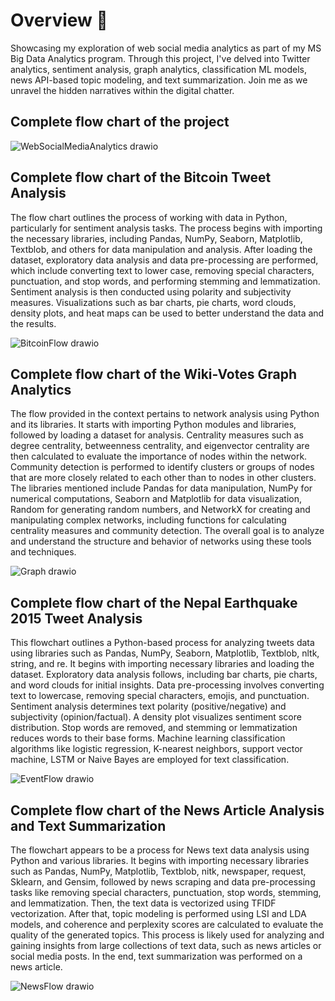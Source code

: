 # Overview 📜
Showcasing my exploration of web social media analytics as part of my MS Big Data Analytics program. Through this project, I've delved into Twitter analytics, sentiment analysis, graph analytics, classification ML models, news API-based topic modeling, and text summarization. Join me as we unravel the hidden narratives within the digital chatter.

## Complete flow chart of the project

![WebSocialMediaAnalytics drawio](https://github.com/sachin14596/Web-Social-Media-Analytics-NLP-and-Grpah-Analytics/assets/88087905/bd2ceea7-f081-4a39-942d-5c5ca2ef039e)

## Complete flow chart of the Bitcoin Tweet Analysis
The flow chart outlines the process of working with data in Python, particularly for sentiment analysis tasks. The process begins with importing the necessary libraries, including Pandas, NumPy, Seaborn, Matplotlib, Textblob, and others for data manipulation and analysis. After loading the dataset, exploratory data analysis and data pre-processing are performed, which include converting text to lower case, removing special characters, punctuation, and stop words, and performing stemming and lemmatization. Sentiment analysis is then conducted using polarity and subjectivity measures. Visualizations such as bar charts, pie charts, word clouds, density plots, and heat maps can be used to better understand the data and the results.

![BitcoinFlow drawio](https://github.com/sachin14596/Web-Social-Media-Analytics-NLP-and-Grpah-Analytics/assets/88087905/1d7efce3-9e47-4288-bba4-902350b00e5f)

## Complete flow chart of the Wiki-Votes Graph Analytics
The flow provided in the context pertains to network analysis using Python and its libraries. It starts with importing Python modules and libraries, followed by loading a dataset for analysis. Centrality measures such as degree centrality, betweenness centrality, and eigenvector centrality are then calculated to evaluate the importance of nodes within the network. Community detection is performed to identify clusters or groups of nodes that are more closely related to each other than to nodes in other clusters. The libraries mentioned include Pandas for data manipulation, NumPy for numerical computations, Seaborn and Matplotlib for data visualization, Random for generating random numbers, and NetworkX for creating and manipulating complex networks, including functions for calculating centrality measures and community detection. The overall goal is to analyze and understand the structure and behavior of networks using these tools and techniques.

![Graph drawio](https://github.com/sachin14596/Web-Social-Media-Analytics-NLP-and-Grpah-Analytics/assets/88087905/027d6e81-9604-4868-8a4e-449f8d39f1dd)

## Complete flow chart of the Nepal Earthquake 2015 Tweet Analysis
This flowchart outlines a Python-based process for analyzing tweets data using libraries such as Pandas, NumPy, Seaborn, Matplotlib, Textblob, nltk, string, and re. It begins with importing necessary libraries and loading the dataset. Exploratory data analysis follows, including bar charts, pie charts, and word clouds for initial insights. Data pre-processing involves converting text to lowercase, removing special characters, emojis, and punctuation. Sentiment analysis determines text polarity (positive/negative) and subjectivity (opinion/factual). A density plot visualizes sentiment score distribution. Stop words are removed, and stemming or lemmatization reduces words to their base forms. Machine learning classification algorithms like logistic regression, K-nearest neighbors, support vector machine, LSTM or Naive Bayes are employed for text classification.

![EventFlow drawio](https://github.com/sachin14596/Web-Social-Media-Analytics-NLP-and-Grpah-Analytics/assets/88087905/4c5c77a8-0877-4b2a-b17f-52d3abdda43b)

## Complete flow chart of the News Article Analysis and Text Summarization
The flowchart appears to be a process for News text data analysis using Python and various libraries. It begins with importing necessary libraries such as Pandas, NumPy, Matplotlib, Textblob, nitk, newspaper, request, Sklearn, and Gensim, followed by news scraping and data pre-processing tasks like removing special characters, punctuation, stop words, stemming, and lemmatization. Then, the text data is vectorized using TFIDF vectorization. After that, topic modeling is performed using LSI and LDA models, and coherence and perplexity scores are calculated to evaluate the quality of the generated topics. This process is likely used for analyzing and gaining insights from large collections of text data, such as news articles or social media posts. In the end, text summarization was performed on a news article.

![NewsFlow drawio](https://github.com/sachin14596/Web-Social-Media-Analytics-NLP-and-Grpah-Analytics/assets/88087905/0c8da54f-44c7-42c1-a0c0-d4431e2ff775)


